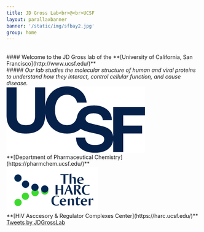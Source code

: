 ```yaml
---
title: JD Gross Lab<br>@<br>UCSF
layout: parallaxbanner
banner: '/static/img/sfbay2.jpg'
group: home
---
```

<br>
#### Welcome to the JD Gross lab of the **[University of California, San Francisco](http://www.ucsf.edu/)**    
<br>
##### <i> Our lab studies the molecular structure of human and viral proteins to understand how they interact, control cellular function, and cause disease. </i>
<br>

<div class="divider"></div>

<div class="row member">

<div class="col s6 m3 center">
<img class="home-logo" src='/static/img/UCSFlogo.png' alt="UCSF">
<br> **[Department of Pharmaceutical Chemistry](https://pharmchem.ucsf.edu/)** 
</div>

<div class="col s6 m3 center">
<img class="home-logo" src='/static/img/HARC.gif' alt="HARC"> 
<br> **[HIV Asccesory & Regulator Complexes Center](https://harc.ucsf.edu/)** 
</div>

<div class="col s6 m6 center">
<a class="twitter-timeline" data-width="600" data-height="250" data-theme="light" href="https://twitter.com/JDGrossLab?ref_src=twsrc%5Etfw">Tweets by JDGrossLab</a>
<script async src="https://platform.twitter.com/widgets.js" charset="utf-8"></script>

</div>

</div>
